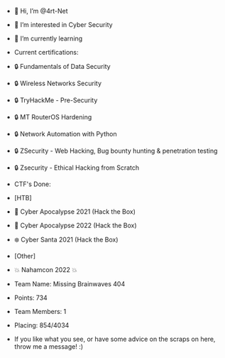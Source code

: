 - 👋 Hi, I’m @4rt-Net
- 👀 I’m interested in Cyber Security
- 🌱 I’m currently learning

- Current certifications: 
- :lock: Fundamentals of Data Security
- :lock: Wireless Networks Security
- :lock: TryHackMe - Pre-Security
- :lock: MT RouterOS Hardening
- :lock: Network Automation with Python
- :lock: ZSecurity - Web Hacking, Bug bounty hunting & penetration testing
- :lock: Zsecurity - Ethical Hacking from Scratch

- CTF's Done: 
- [HTB]
- :space_invader: Cyber Apocalypse 2021 (Hack the Box)
- :space_invader: Cyber Apocalypse 2022 (Hack the Box)
- :snowflake:     Cyber Santa 2021      (Hack the Box)

- [Other]
- :boom: Nahamcon 2022 :boom:
- Team Name: Missing Brainwaves 404
- Points: 734
- Team Members: 1
- Placing: 854/4034

- If you like what you see, or have some advice on the scraps on here, throw me a message! :) 



<!---
4rt-Net/4rt-Net is a ✨ special ✨ repository because its `README.md` (this file) appears on your GitHub profile.
You can click the Preview link to take a look at your changes.
--->
